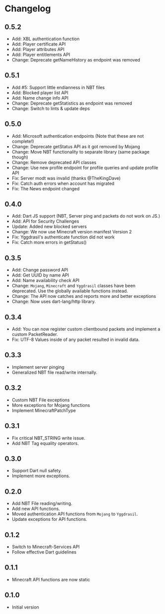 # Changelog

## 0.5.2
- Add: XBL authentication function
- Add: Player certificate API
- Add: Player attributes API
- Add: Player entitlements API
- Change: Deprecate getNameHistory as endpoint was removed

## 0.5.1
- Add #5: Support little endianness in NBT files
- Add: Blocked player list API
- Add: Name change info API
- Change: Deprecate getStatistics as endpoint was removed
- Change: Switch to lints & update deps

## 0.5.0
- Add: Microsoft authentication endpoints (Note that these are not complete!)
- Change: Deprecate getStatus API as it got removed by Mojang
- Change: Move NBT functionality to separate library (same package though)
- Change: Remove deprecated API classes
- Change: Use new profile endpoint for profile queries and update profile API
- Fix: Server modt was invalid (thanks @TheKingDave)
- Fix: Catch auth errors when account has migrated
- Fix: The News endpoint changed

## 0.4.0

- Add: Dart JS support (NBT, Server ping and packets do not work on JS.)
- Add: API for Security Challenges
- Update: Added new blocked servers
- Change: We now use Minecraft version manifest Version 2
- Fix: Yggdrasil's authenticate function did not work
- Fix: Catch more errors in getStatus()

## 0.3.5

- Add: Change password API
- Add: Get UUID by name API
- Add: Name availability check API
- Change: `Mojang`, `Minecraft` and `Yggdrasil` classes have been deprecated. Use the globally available functions instead.
- Change: The API now catches and reports more and better exceptions
- Change: Now uses dart-lang/http library.

## 0.3.4

- Add: You can now register custom clientbound packets and implement a custom PacketReader.
- Fix: UTF-8 Values inside of any packet resulted in invalid data.

## 0.3.3

- Implement server pinging
- Generalized NBT file read/write internally.

## 0.3.2

- Custom NBT File exceptions
- More exceptions for Mojang functions
- Implement MinecraftPatchType

## 0.3.1

- Fix critical NBT_STRING write issue.
- Add NBT Tag equality operators.

## 0.3.0

- Support Dart null safety.
- Implement more exceptions.

## 0.2.0

- Add NBT File reading/writing.
- Add new API functions.
- Moved authentication API functions from `Mojang` to `Yggdrasil`.
- Update exceptions for API functions.

## 0.1.2

- Switch to Minecraft-Services API
- Follow effective Dart guidelines

## 0.1.1

- Minecraft API functions are now static

## 0.1.0

- Initial version
